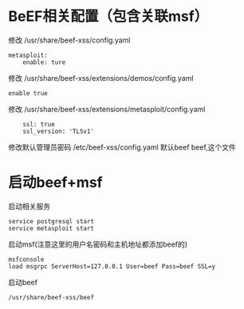 # BeEF相关配置（包含关联msf）
修改 /usr/share/beef-xss/config.yaml
```
metasploit:
	enable: ture
```
修改 /usr/share/beef-xss/extensions/demos/config.yaml
```
enable true
```
修改 /usr/share/beef-xss/extensions/metasploit/config.yaml
```
	ssl: true
	ssl_version: 'TLSv1'
```
修改默认管理员密码 /etc/beef-xss/config.yaml 默认beef beef,这个文件

# 启动beef+msf
启动相关服务
```
service postgresql start
service metasploit start
```
启动msf(注意这里的用户名密码和主机地址都添加beef的)
```
msfconsole
load msgrpc ServerHost=127.0.0.1 User=beef Pass=beef SSL=y
```
启动beef
```
/usr/share/beef-xss/beef
```
